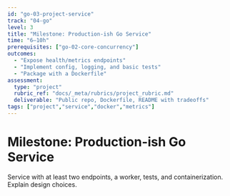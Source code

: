 ```yaml
---
id: "go-03-project-service"
track: "04-go"
level: 3
title: "Milestone: Production-ish Go Service"
time: "6–10h"
prerequisites: ["go-02-core-concurrency"]
outcomes:
  - "Expose health/metrics endpoints"
  - "Implement config, logging, and basic tests"
  - "Package with a Dockerfile"
assessment:
  type: "project"
  rubric_ref: "docs/_meta/rubrics/project_rubric.md"
  deliverable: "Public repo, Dockerfile, README with tradeoffs"
tags: ["project","service","docker","metrics"]
---
```


# Milestone: Production-ish Go Service

Service with at least two endpoints, a worker, tests, and containerization. Explain design choices.